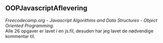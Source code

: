 ## OOPJavascriptAflevering

*Freecodecamp.org - Javascript Algorithms and Data Structures - Object Oriented Programming.*
<br/>
Alle 26 opgaver er lavet i en js.fil, desuden har jeg lavet de nødvendige kommentar til. <br/>

